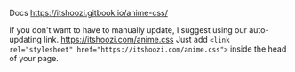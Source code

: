 Docs https://itshoozi.gitbook.io/anime-css/

If you don't want to have to manually update, I suggest using our auto-updating link. https://itshoozi.com/anime.css
Just add ```<link rel="stylesheet" href="https://itshoozi.com/anime.css">``` inside the head of your page.

